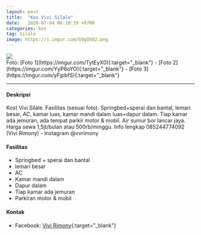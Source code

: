 ```yaml
---
layout: post
title:  "Kos Vivi Silale"
date:   2020-07-04 06:10:19 +0700
categories: kos
tag: Silale
image: https://i.imgur.com/G9gOh82.png
---
```

<div class="mb-4">
<image src="https://i.imgur.com/G9gOh82.png" class="img-fluid" />
</div>
Foto: [Foto 1](https://imgur.com/TytEyX0){:target="_blank"} - [Foto 2](https://imgur.com/YyP6oYO){:target="_blank"} - [Foto 3](https://imgur.com/yFjpbfS){:target="_blank"}
<hr> 

#### Deskripsi
Kost Vivi Silale. Fasilitas (sesuai foto). Springbed+sperai dan bantal, lemari besar, AC, kamar luas, kamar mandi dalam luas+dapur dalam. Tiap kamar ada jemuran, ada tempat parkir motor & mobil. Air sumur bor lancar jaya. Harga sewa 1,5jt/bulan atau 500rb/minggu. Info lengkap 085244774092 (Vivi Rimony) - Instagram @vvrimony

#### Fasilitas
- Springbed + sperai dan bantal
- lemari besar
- AC
- Kamar mandi dalam
- Dapur dalam
- Tiap kamar ada jemuran
- Parkiran motor & mobil

#### Kontak
- Facebook: [Vivi Rimony](https://www.facebook.com/vivi.rimony "Vivi Rimony"){:target="_blank"}